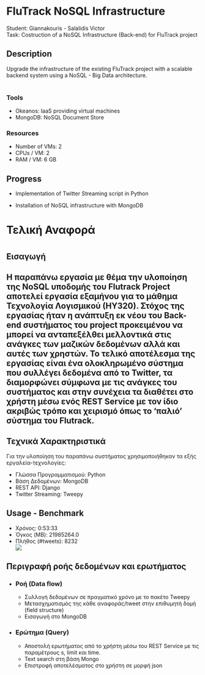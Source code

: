 <h1>FluTrack NoSQL Infrastructure</h1>
Student: Giannakouris - Salalidis Victor <br>
Task: Costruction of a NoSQL Infrastructure (Back-end) for FluTrack project

<h2>Description</h2>
Upgrade the infrastructure of the existing FluTrack project with a scalable backend system using a NoSQL - Big Data architecture. <br><br>

<section>
  <h3>Tools</h3>
  <ul>
    <li>Okeanos: IaaS providing virtual machines</li>
    <li>MongoDB: NoSQL Document Store</li>
  </ul>
  <h3>Resources</h3>
  <ul>
    <li>Number of VMs: 2</li>
    <li>CPUs / VM: 2</li>
    <li>RAM / VM: 6 GB</li>
  </ul>
</section>

<div id="progress">
  <section>
    <h2>Progress</h2>
      <ul>
        <li>
          <p>Implementation of Twitter Streaming script in Python</p>
        </li>
        <li>
          <p>Installation of NoSQL infrastructure with MongoDB</p>
        </li>
      </ul>
  </section>
</div>

<div id="final_report">
  <h1>Τελική Αναφορά<h1>
  <h2>Εισαγωγή<h2>
  <p>Η παραπάνω εργασία με θέμα την υλοποίηση της NoSQL υποδομής του Flutrack Project αποτελεί εργασία εξαμήνου για το μάθημα   Τεχνολογία Λογισμικού (ΗΥ320). Στόχος της εργασίας ήταν η ανάπτυξη εκ νέου του Back-end συστήματος του project προκειμένου   να μπορεί να ανταπεξέλθει μελλοντικά στις ανάγκες των μαζικών δεδομένων αλλά και αυτές των χρηστών. Το τελικό αποτέλεσμα     της εργασίας είναι ένα ολοκληρωμένο σύστημα που συλλέγει δεδομένα από το Twitter, τα διαμορφώνει σύμφωνα με τις ανάγκες του   συστήματος και στην συνέχεια τα διαθέτει στο χρήστη μέσω ενός REST Service με τον ίδιο ακριβώς τρόπο και χειρισμό όπως το    ‘παλιό’ σύστημα του Flutrack.</p>
</div>

<div id='tech'>
  <h2>Τεχνικά Χαρακτηριστικά</h2>
  <p>
   Για την υλοποίηση του παραπάνω συστήματος χρησιμοποιήθηκαν τα εξής εργαλεία-τεχνολογίες:
    <ul>
      <li>Γλώσσα Προγραμματισμού: Python</li>
      <li>Βάση Δεδομένων: MongoDB</li>
      <li>REST API: Django</li>
      <li>Twitter Streaming: Tweepy</li>
    </ul>
  </p>
</div>

<div id='usage'>
  <h2>Usage - Benchmark</h2>
  <ul>
    <li>Χρόνος: 0:53:33</li>
    <li>Όγκος (MB): 21985264.0</li>
    <li>Πλήθος (#tweets): 8232</li>
    <img src='http://users.ionio.gr/~p12gian1/time-storage.png'><br>
  </ul>
</div>

<div id='description-dataflow'>
  <h2>Περιγραφή ροής δεδομένων και ερωτήματος</h2>
  <ul>
    <li>
      <h3>Ροή (Data flow)</h3>
      <ul>
        <li>Συλλογή δεδομένων σε πραγματικό χρόνο με το πακέτο Tweepy</li>
        <li>Μετασχηματισμός της κάθε αναφοράς/tweet στην επιθυμητή δομή (field structure)</li>
        <li>Εισαγωγή στο MongoDB</li>
      </ul>
    </li>
    <li>
      <h3>Ερώτημα (Query)</h3>
      <ul>
        <li>Αποστολή ερωτήματος από το χρήστη μέσω του REST Service με τις παραμέτρους s, limit και time.</li>
        <li>Text search στη βάση Mongo</li>
        <li>Επιστροφή αποτελέσματος στο χρήστη σε μορφή json</li>
      </ul>
    </li>
  </ul>

</div>
